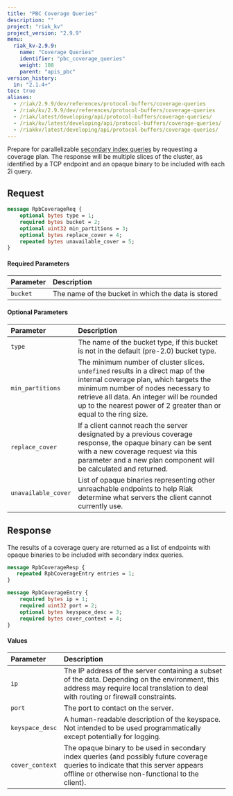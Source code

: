 ```yaml
---
title: "PBC Coverage Queries"
description: ""
project: "riak_kv"
project_version: "2.9.9"
menu:
  riak_kv-2.9.9:
    name: "Coverage Queries"
    identifier: "pbc_coverage_queries"
    weight: 108
    parent: "apis_pbc"
version_history:
  in: "2.1.4+"
toc: true
aliases:
  - /riak/2.9.9/dev/references/protocol-buffers/coverage-queries
  - /riak/kv/2.9.9/dev/references/protocol-buffers/coverage-queries
  - /riak/latest/developing/api/protocol-buffers/coverage-queries/
  - /riak/kv/latest/developing/api/protocol-buffers/coverage-queries/
  - /riakkv/latest/developing/api/protocol-buffers/coverage-queries/
---
```


Prepare for parallelizable
[secondary index queries](../secondary-indexes/) by requesting a
coverage plan. The response will be multiple slices of the cluster, as
identified by a TCP endpoint and an opaque binary to be included with
each 2i query.

## Request

```protobuf
message RpbCoverageReq {
    optional bytes type = 1;
    required bytes bucket = 2;
    optional uint32 min_partitions = 3;
    optional bytes replace_cover = 4;
    repeated bytes unavailable_cover = 5;
}
```

#### Required Parameters

Parameter | Description
:---------|:-----------
`bucket` | The name of the bucket in which the data is stored

#### Optional Parameters

Parameter | Description
:---------|:-----------
`type` | The name of the bucket type, if this bucket is not in the default (pre-2.0) bucket type.
`min_partitions` | The minimum number of cluster slices. `undefined` results in a direct map of the internal coverage plan, which targets the minimum number of nodes necessary to retrieve all data. An integer will be rounded up to the nearest power of 2 greater than or equal to the ring size.
`replace_cover` | If a client cannot reach the server designated by a previous coverage response, the opaque binary can be sent with a new coverage request via this parameter and a new plan component will be calculated and returned.
`unavailable_cover` | List of opaque binaries representing other unreachable endpoints to help Riak determine what servers the client cannot currently use.

## Response

The results of a coverage query are returned as a list of endpoints
with opaque binaries to be included with secondary index queries.

```protobuf
message RpbCoverageResp {
   repeated RpbCoverageEntry entries = 1;
}

message RpbCoverageEntry {
    required bytes ip = 1;
    required uint32 port = 2;
    optional bytes keyspace_desc = 3;
    required bytes cover_context = 4;
}
```

#### Values

Parameter | Description
:---------|:-----------
`ip` | The IP address of the server containing a subset of the data. Depending on the environment, this address may require local translation to deal with routing or firewall constraints.
`port` | The port to contact on the server.
`keyspace_desc` | A human-readable description of the keyspace. Not intended to be used programmatically except potentially for logging.
`cover_context` | The opaque binary to be used in secondary index queries (and possibly future coverage queries to indicate that this server appears offline or otherwise non-functional to the client).



